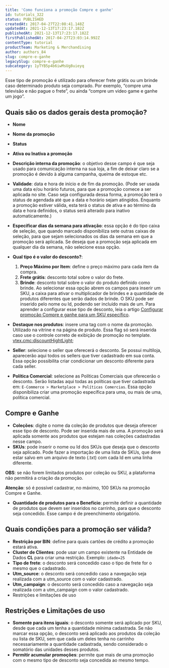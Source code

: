```yaml
---
title: 'Como funciona a promoção Compre e ganhe'
id: tutorials_322
status: PUBLISHED
createdAt: 2017-04-27T22:08:41.148Z
updatedAt: 2021-12-13T17:23:17.182Z
publishedAt: 2021-12-13T17:23:17.182Z
firstPublishedAt: 2017-04-27T23:03:14.992Z
contentType: tutorial
productTeam: Marketing & Merchandising
author: authors_84
slug: compre-e-ganhe
legacySlug: compre-e-ganhe
subcategory: 1yTYB5p4b6iwMsUg8uieyq
---
```


Esse tipo de promoção é utilizado para oferecer frete grátis ou um brinde caso determinado produto seja comprado. Por exemplo, “compre uma televisão e não pague o frete”, ou ainda “compre um video game e ganhe um jogo”.

## Quais são os dados gerais desta promoção?

- __Nome__
- __Nome da promoção__
- __Status__
- __Ativa ou Inativa a promoção__
- __Descrição interna da promoção__: o objetivo desse campo é que seja usado para comunicação interna na sua loja, a fim de deixar claro se a promoção é devido à alguma campanha, queima de estoque etc.
- __Validade__: data e hora de início e de fim da promoção. (Pode ser usada uma data e/ou horário futuros, para que a promoção comece a ser aplicada no site. Caso seja configurada dessa forma, a promoção terá o status de agendada até que a data e horário sejam atingidos. Enquanto a promoção estiver válida, esta terá o status de ativa e ao término da data e hora definidos, o status será alterado para inativo automaticamente.)
- __Especificar dias da semana para ativação__: essa opção é do tipo caixa de seleção, que quando marcado disponibiliza sete outras caixas de seleção, para que sejam selecionados os dias da semana em que a promoção será aplicada. Se deseja que a promoção seja aplicada em qualquer dia da semana, não selecione essa opção.
- __Qual tipo é o valor do desconto?__:

  1. __Preço Máximo por Item__: define o preço máximo para cada item da compra.
  2. __Frete grátis__: desconto total sobre o valor do frete.
  3. __Brinde__: desconto total sobre o valor do produto definido como brinde. Ao selecionar essa opção abrem os campos para inserir um SKU, a caixa para ativar o multiplicador de brindes e a quantidade de produtos diferentes que serão dados de brinde. O SKU pode ser inserido pelo nome ou Id, podendo ser incluído mais de um. Para aprender a configurar esse tipo de desconto, leia o artigo [Configurar promoção Compre e ganhe para um SKU específico](/pt/tutorial/configurar-promocao-compre-e-ganhe-para-um-sku-especifico).
- __Destaque nos produtos__: insere uma tag com o nome da promoção. Utilizado na vitrine e na página de produto. Essa flag só será inserida caso use o controle correto de exibição de promoção no template. <vtex.cmc:discountHightLight>;
- __Seller__: selecione o seller que oferecerá o desconto. Se possui multiloja, aparecerão aqui todos os sellers que tiver cadastrado em sua conta. Essa opção possibilita criar condicionar um desconto diferente para cada seller.
- __Política Comercial__: selecione as Políticas Comerciais que oferecerão o desconto. Serão listadas aqui todas as políticas que tiver cadastrada em: `E-Commerce > Marketplace > Políticas Comercias`. Essa opção disponibiliza criar uma promoção específica para uma, ou mais de uma, política comercial.

## Compre e Ganhe

- __Coleções__: digite o nome da coleção de produtos que deseja oferecer esse tipo de desconto. Pode ser inserida mais de uma. A promoção será aplicada somente aos produtos que estejam nas coleções cadastradas nesse campo.
- __SKUs__: pode inserir o nome ou Id dos SKUs que deseja que o desconto seja aplicado. Pode fazer a importação de uma lista de SKUs, que deve estar salvo em um arquivo de texto (.txt) com cada Id em uma linha diferente. 

__OBS__: se não forem limitados produtos por coleção ou SKU, a plataforma não permitirá a criação da promoção.

__Atenção__: só é possível cadastrar, no máximo, 100 SKUs na promoção Compre e Ganhe. 

- __Quantidade de produtos para o Benefício__: permite definir a quantidade de produtos que devem ser inseridos no carrinho, para que o desconto seja concedido. Esse campo é de preenchimento obrigatório.

## Quais condições para a promoção ser válida?

- __Restrição por BIN__: define para quais cartões de crédito a promoção estará ativa.
- __Cluster de Clientes__: pode usar um campo existente na Entidade de Dados __CL__ para criar uma restrição. Exemplo: `idade=25`
- __Tipo de frete__: o desconto será concedido caso o tipo de frete for o mesmo que o cadastrado.
- __Utm\_source__: o desconto será concedido caso a navegação seja realizada com a utm\_source com o valor cadastrado.
- __Utm\_campaign__: o desconto será concedido caso a navegação seja realizada com a utm\_campaign com o valor cadastrado.
- Restrições e limitações de uso

## Restrições e Limitações de uso

- __Somente para itens iguais__: o desconto somente será aplicado por SKU, desde que cada um tenha a quantidade mínima cadastrada. Se não marcar essa opção, o desconto será aplicado aos produtos da coleção ou lista de SKU, sem que cada um deles tenha no carrinho necessariamente a quantidade cadastrada, sendo considerado o somatório das unidades desses produtos.
- __Permitir acumular promoções__: permite que mais de uma promoção com o mesmo tipo de desconto seja concedida ao mesmo tempo.
